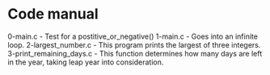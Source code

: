 # Code manual  
0-main.c - Test for a postitive_or_negative()
1-main.c - Goes into an infinite loop.
2-largest_number.c - This program prints the largest of three integers.  
3-print_remaining_days.c - This function determines how many days are left in the year, taking leap year into consideration.  